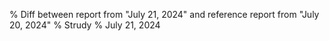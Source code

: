 % Diff between report from "July 21, 2024" and reference report from "July 20, 2024"
% Strudy
% July 21, 2024


